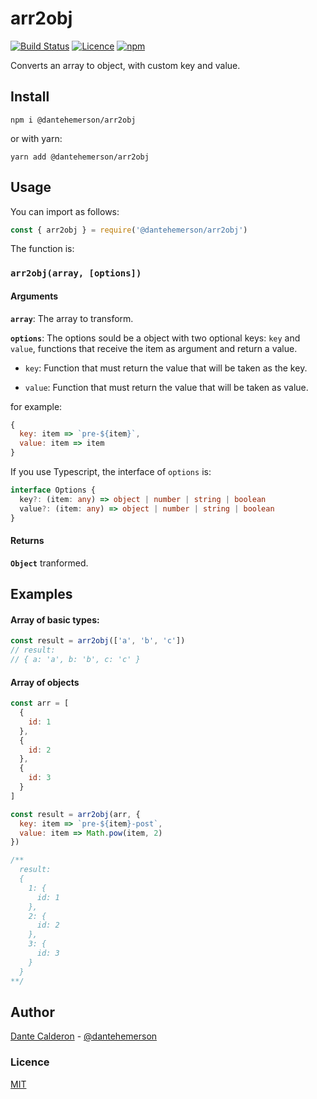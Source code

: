 # arr2obj

[![Build Status](https://travis-ci.org/dantehemerson/devicons-server.svg?branch=master)](https://travis-ci.org/dantehemerson/arr2obj)
[![Licence](https://img.shields.io/badge/license-MIT-green)](https://github.com/dantehemerson/arr2obj/blob/master/LICENSE)
[![npm](https://img.shields.io/npm/dw/@dantehemerson/arr2obj)](https://www.npmjs.com/package/@dantehemerson/arr2obj)

Converts an array to object, with custom key and value.

## Install

```
npm i @dantehemerson/arr2obj
```

or with yarn:

```
yarn add @dantehemerson/arr2obj
```

## Usage

You can import as follows:

```js
const { arr2obj } = require('@dantehemerson/arr2obj')
```

The function is:

### `arr2obj(array, [options])`

#### Arguments

**`array`**: The array to transform.

**`options`**: The options sould be a object with two optional keys: `key` and `value`, functions that receive the item as argument and return a value.

- `key`: Function that must return the value that will be taken as the key.

- `value`: Function that must return the value that will be taken as value.

for example:

```js
{
  key: item => `pre-${item}`,
  value: item => item
}
```

If you use Typescript, the interface of `options` is:

```typescript
interface Options {
  key?: (item: any) => object | number | string | boolean
  value?: (item: any) => object | number | string | boolean
}
```

#### Returns

**`Object`** tranformed.

## Examples

#### Array of basic types:

```js
const result = arr2obj(['a', 'b', 'c'])
// result:
// { a: 'a', b: 'b', c: 'c' }
```

#### Array of objects

```js
const arr = [
  {
    id: 1
  },
  {
    id: 2
  },
  {
    id: 3
  }
]

const result = arr2obj(arr, {
  key: item => `pre-${item}-post`,
  value: item => Math.pow(item, 2)
})

/**
  result:
  {
    1: {
      id: 1
    },
    2: {
      id: 2
    },
    3: {
      id: 3
    }
  }
**/
```

## Author

[Dante Calderon](https://dantecalderon.dev) - [@dantehemerson](https://github.com/dantehemerson)

### Licence

[MIT](./LICENCE)
